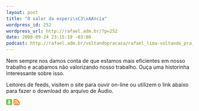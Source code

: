 ```yaml
--- 
layout: post
title: "O valor da experi\xC3\xAAncia"
wordpress_id: 252
wordpress_url: http://rafael.adm.br/?p=252
date: 2008-09-24 23:15:19 -03:00
podcast: http://rafael.adm.br/voltandopracasa/rafael_lima-voltando_pra_casa-0019.mp3
---
```

Nem sempre nos damos conta de que estamos mais eficientes em nosso trabalho e acabamos não valorizando nosso trabalho. Ouça uma historinha interessante sobre isso.

Leitores de feeds, visitem o site para ouvir on-line ou utilizem o link abaixo para fazer o download do arquivo de Áudio.

<a class="noborder" href="http://rafael.adm.br/voltandopracasa/rafael_lima-voltando_pra_casa-0019.mp3" title="Download"><img src="/wp-content/themes/rafael_lima-rockinblue/images/download_green.gif" border="0" alt="Download" /></a> <a class="noborder" href="http://feeds.feedburner.com/rafael_lima_podcast" title="RSS"><img src="/wp-content/themes/rafael_lima-rockinblue/images/icn-feed-16x16.png" border="0" alt="RSS" /></a>

